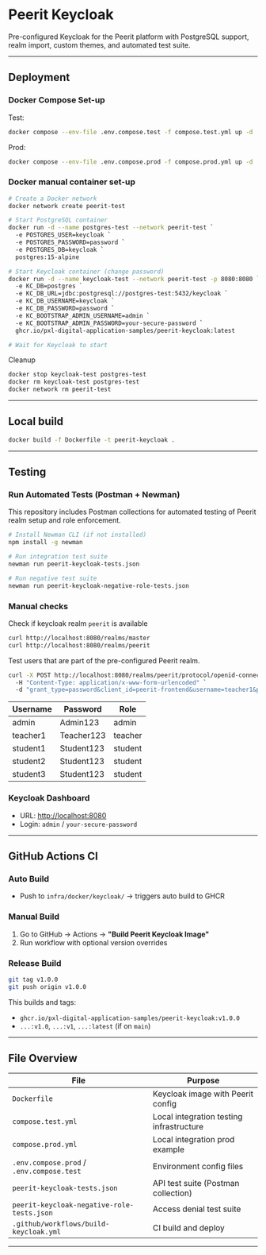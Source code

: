 # Peerit Keycloak

Pre-configured Keycloak for the Peerit platform with PostgreSQL support, realm import, custom themes, and automated test suite.

---

## Deployment

### Docker Compose Set-up

Test:

```sh
docker compose --env-file .env.compose.test -f compose.test.yml up -d
```

Prod:

```sh
docker compose --env-file .env.compose.prod -f compose.prod.yml up -d
```

### Docker manual container set-up

```sh
# Create a Docker network
docker network create peerit-test

# Start PostgreSQL container
docker run -d --name postgres-test --network peerit-test `
  -e POSTGRES_USER=keycloak `
  -e POSTGRES_PASSWORD=password `
  -e POSTGRES_DB=keycloak `
  postgres:15-alpine

# Start Keycloak container (change password)
docker run -d --name keycloak-test --network peerit-test -p 8080:8080 `
  -e KC_DB=postgres `
  -e KC_DB_URL=jdbc:postgresql://postgres-test:5432/keycloak `
  -e KC_DB_USERNAME=keycloak `
  -e KC_DB_PASSWORD=password `
  -e KC_BOOTSTRAP_ADMIN_USERNAME=admin `
  -e KC_BOOTSTRAP_ADMIN_PASSWORD=your-secure-password `
  ghcr.io/pxl-digital-application-samples/peerit-keycloak:latest

# Wait for Keycloak to start
```

Cleanup

```sh
docker stop keycloak-test postgres-test
docker rm keycloak-test postgres-test
docker network rm peerit-test
```

---

## Local build

```sh
docker build -f Dockerfile -t peerit-keycloak .
```

---

## Testing

### Run Automated Tests (Postman + Newman)

This repository includes Postman collections for automated testing of Peerit realm setup and role enforcement.

```sh
# Install Newman CLI (if not installed)
npm install -g newman

# Run integration test suite
newman run peerit-keycloak-tests.json

# Run negative test suite
newman run peerit-keycloak-negative-role-tests.json
```

### Manual checks

Check if keycloak realm `peerit` is available

```sh
curl http://localhost:8080/realms/master
curl http://localhost:8080/realms/peerit
```

Test users that are part of the pre-configured Peerit realm.

```sh
curl -X POST http://localhost:8080/realms/peerit/protocol/openid-connect/token `
  -H "Content-Type: application/x-www-form-urlencoded" `
  -d "grant_type=password&client_id=peerit-frontend&username=teacher1&password=Teacher123"
```

| Username | Password             | Role    |
| -------- | -------------------- | ------- |
| admin    | Admin123             | admin   |
| teacher1 | Teacher123           | teacher |
| student1 | Student123           | student |
| student2 | Student123           | student |
| student3 | Student123           | student |

### Keycloak Dashboard

* URL: [http://localhost:8080](http://localhost:8080)
* Login: `admin` / `your-secure-password`

---

## GitHub Actions CI

### Auto Build

* Push to `infra/docker/keycloak/` → triggers auto build to GHCR

### Manual Build

1. Go to GitHub → Actions → **"Build Peerit Keycloak Image"**
2. Run workflow with optional version overrides

### Release Build

```sh
git tag v1.0.0
git push origin v1.0.0
```

This builds and tags:

* `ghcr.io/pxl-digital-application-samples/peerit-keycloak:v1.0.0`
* `...:v1.0`, `...:v1`, `...:latest` (if on `main`)

---

## File Overview

| File                                       | Purpose                                  |
| ------------------------------------------ | ---------------------------------------- |
| `Dockerfile`                               | Keycloak image with Peerit config        |
| `compose.test.yml`                         | Local integration testing infrastructure |
| `compose.prod.yml`                         | Local integration prod example           |
| `.env.compose.prod` / `.env.compose.test`  | Environment config files                 |
| `peerit-keycloak-tests.json`               | API test suite (Postman collection)      |
| `peerit-keycloak-negative-role-tests.json` | Access denial test suite                 |
| `.github/workflows/build-keycloak.yml`     | CI build and deploy                      |

---
